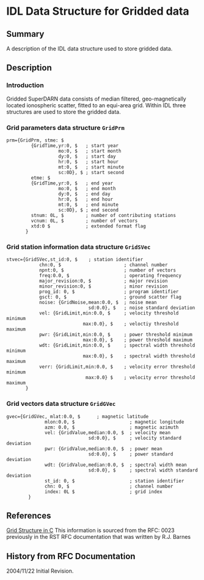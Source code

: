 <!--
(C) copyright 2020 VT SuperDARN, Virginia Polytechnic Institute & State University
author: Kevin Sterne
-->

# IDL Data Structure for Gridded data

## Summary

A description of the IDL data structure used to store gridded data.

## Description

### Introduction

Gridded SuperDARN data consists of median filtered, geo-magnetically located ionospheric scatter, fitted to an equi-area grid. Within IDL three structures are used to store the gridded data.

### Grid parameters data structure `GridPrm`
```
prm={GridPrm, stme: $
         {GridTime,yr:0, $   ; start year
                   mo:0, $   ; start month
                   dy:0, $   ; start day
                   hr:0, $   ; start hour
                   mt:0, $   ; start minute
                   sc:0D}, $ ; start second
         etme: $
         {GridTime,yr:0, $   ; end year
                   mo:0, $   ; end month
                   dy:0, $   ; end day
                   hr:0, $   ; end hour
                   mt:0, $   ; end minute
                   sc:0D}, $ ; end second
         stnum: 0L, $        ; number of contributing stations
         vcnum: 0L, $        ; number of vectors
         xtd:0 $             ; extended format flag
       }
```

### Grid station information data structure `GridSVec`
```
stvec={GridSVec,st_id:0, $    ; station identifier 
            chn:0, $                       ; channel number
            npnt:0, $                      ; number of vectors
            freq:0.0, $                    ; operating frequency
            major_revision:0, $            ; major revision 
            minor_revision:0, $            ; minor revision
            prog_id: 0, $                  ; program identifier
            gsct: 0, $                     ; ground scatter flag
            noise: {GridNoise,mean:0.0, $  ; noise mean
                              sd:0.0}, $   ; noise standard deviation
            vel: {GridLimit,min:0.0, $     ; velocity threshold minimum
                            max:0.0}, $    ; veloctiy threshold maximum
            pwr: {GridLimit,min:0.0, $     ; power threshold minimum
                            max:0.0}, $    ; power threshold maximum 
            wdt: {GridLimit,min:0.0, $     ; spectral width threshold minimum
                            max:0.0}, $    ; spectral width threshold maximum
            verr: {GridLimit,min:0.0, $    ; velocity error threshold minimum
                             max:0.0} $    ; velocity error threshold maximum
       }
```

### Grid vectors data structure <code>GridGVec</code></h4>
```
gvec={GridGVec, mlat:0.0, $      ; magnetic latitude
              mlon:0.0, $                    ; magnetic longitude
              azm: 0.0, $                    ; magnetic azimuth
              vel: {GridValue,median:0.0, $  ; velocity mean
                              sd:0.0}, $     ; velocity standard deviation
              pwr: {GridValue,median:0.0, $  ; power mean
                              sd:0.0}, $     ; power standard deviation
              wdt: {GridValue,median:0.0, $  ; spectral width mean
                              sd:0.0}, $     ; spectral width standard deviation
              st_id: 0, $                    ; station identifier
              chn: 0, $                      ; channel number
              index: 0L $                    ; grid index
        }
```

## References

[Grid Structure in C](developers_guide/grid_struct_c.md)
This information is sourced from the RFC: 0023 previously in the RST RFC documentation that was written by R.J. Barnes

## History from RFC Documentation

2004/11/22  Initial Revision.


